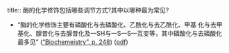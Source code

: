 title:: 酶的化学修饰包括哪些调节方式?其中以哪种最为常见?

- “酶的化学修饰主要有磷酸化与去磷酸化、乙酰化与去乙酰化、甲基 化与去甲基化、腺昔化与去腺昔化及一SH与一S—S—互变等，其中磷酸化与去磷酸化最多见” ([“Biochemeistry”, p. 248](zotero://select/library/items/5LP9YZZU)) ([pdf](zotero://open-pdf/library/items/2MLGCVRM?page=248&annotation=L3TJRXB3))